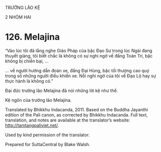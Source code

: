 TRƯỞNG LÃO KỆ

2 NHÓM HAI

# 126\. Melajina

“Vào lúc tôi đã lắng nghe Giáo Pháp của bậc Đạo Sư trong lúc Ngài đang thuyết giảng, tôi biết chắc là không có sự nghi ngờ về đấng Toàn Tri, bậc không bị chiến bại, …

… về người hướng dẫn đoàn xe, đấng Đại Hùng, bậc tối thượng cao quý trong số những người điều khiển xe. Nỗi nghi ngờ của tôi về Đạo Lộ hay sự thực hành là không có.”

Đại đức trưởng lão Melajina đã nói những lời kệ như thế.

Kệ ngôn của trưởng lão Melajina.

Translated by Bhikkhu Indacanda, 2011. Based on the Buddha Jayanthi edition of the Pali canon, as corrected by Bhikkhu Indacanda. Full text, translation, and notes are available at the translator’s website: http://tamtangpaliviet.net/.

Used by kind permission of the translator.

Prepared for SuttaCentral by Blake Walsh.